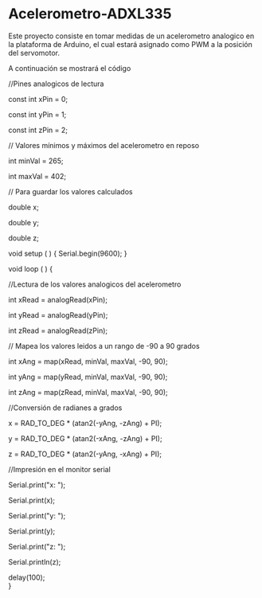 # Acelerometro-ADXL335
Este proyecto consiste en tomar medidas de un acelerometro analogico en la plataforma de Arduino, el cual estará asignado como PWM a la posición del servomotor.

A continuación se mostrará el código


//Pines analogicos de lectura


 const int xPin = 0;    
 
 const int yPin = 1;
 
 const int zPin = 2;
 

// Valores mínimos y máximos del acelerometro en reposo


 int minVal = 265;     
 
 int maxVal = 402;
 

// Para guardar los valores calculados

 double x;    
 
 double y;
 
 double z;

void setup ( ) {
 Serial.begin(9600);
 }

void loop ( ) {


//Lectura de los valores analogicos del acelerometro

 int xRead = analogRead(xPin);  
 
 int yRead = analogRead(yPin);
 
 int zRead = analogRead(zPin);
 

// Mapea los valores leidos a un rango de -90 a 90 grados

 int xAng = map(xRead, minVal, maxVal, -90, 90);
 
 int yAng = map(yRead, minVal, maxVal, -90, 90);
 
 int zAng = map(zRead, minVal, maxVal, -90, 90);
 

//Conversión de radianes a grados

 x = RAD_TO_DEG * (atan2(-yAng, -zAng) + PI);
 
 y = RAD_TO_DEG * (atan2(-xAng, -zAng) + PI);
 
 z = RAD_TO_DEG * (atan2(-yAng, -xAng) + PI);
 

//Impresión en el monitor serial

 Serial.print("x: ");
 
 Serial.print(x);
 
 Serial.print("y: ");
 
 Serial.print(y);
 
 Serial.print("z: ");
 
 Serial.println(z);

delay(100);  
 }
